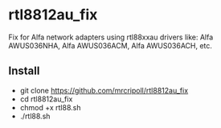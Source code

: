 # rtl8812au_fix
Fix for Alfa network adapters using rtl88xxau drivers like: Alfa AWUS036NHA, Alfa AWUS036ACM, Alfa AWUS036ACH, etc.

## Install
* git clone https://github.com/mrcripoll/rtl8812au_fix
* cd rtl8812au_fix
* chmod +x rtl88.sh
* ./rtl88.sh
